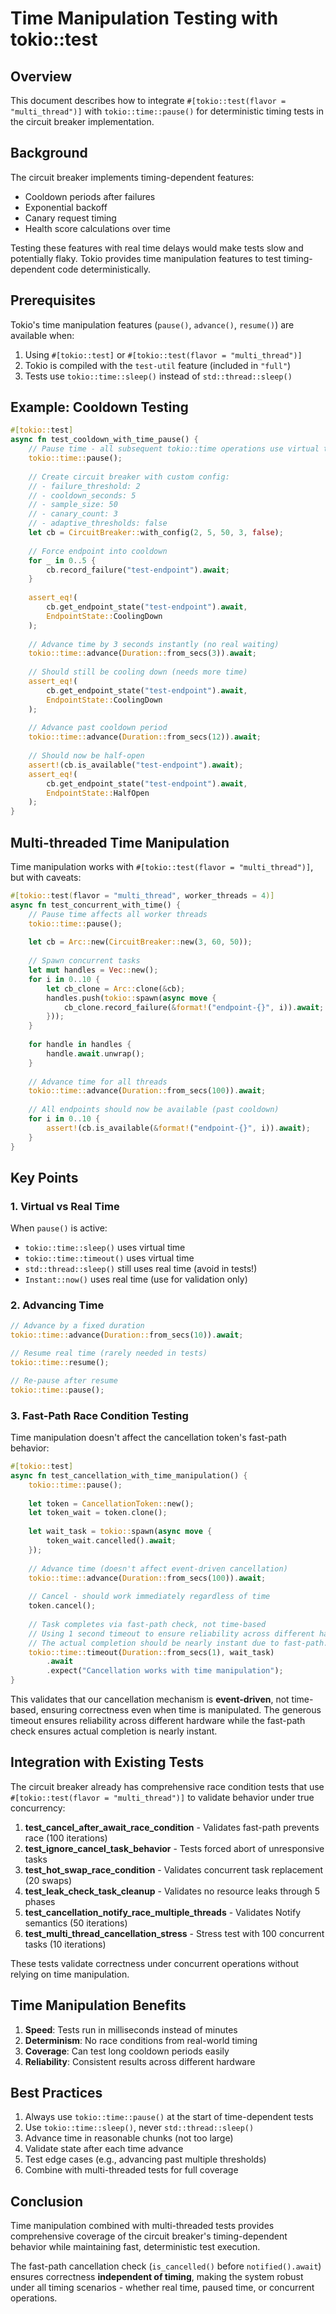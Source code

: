 # Time Manipulation Testing with tokio::test

## Overview

This document describes how to integrate `#[tokio::test(flavor = "multi_thread")]` with `tokio::time::pause()` for deterministic timing tests in the circuit breaker implementation.

## Background

The circuit breaker implements timing-dependent features:
- Cooldown periods after failures
- Exponential backoff
- Canary request timing
- Health score calculations over time

Testing these features with real time delays would make tests slow and potentially flaky. Tokio provides time manipulation features to test timing-dependent code deterministically.

## Prerequisites

Tokio's time manipulation features (`pause()`, `advance()`, `resume()`) are available when:
1. Using `#[tokio::test]` or `#[tokio::test(flavor = "multi_thread")]`
2. Tokio is compiled with the `test-util` feature (included in `"full"`)
3. Tests use `tokio::time::sleep()` instead of `std::thread::sleep()`

## Example: Cooldown Testing

```rust
#[tokio::test]
async fn test_cooldown_with_time_pause() {
    // Pause time - all subsequent tokio::time operations use virtual time
    tokio::time::pause();
    
    // Create circuit breaker with custom config:
    // - failure_threshold: 2
    // - cooldown_seconds: 5
    // - sample_size: 50
    // - canary_count: 3
    // - adaptive_thresholds: false
    let cb = CircuitBreaker::with_config(2, 5, 50, 3, false);
    
    // Force endpoint into cooldown
    for _ in 0..5 {
        cb.record_failure("test-endpoint").await;
    }
    
    assert_eq!(
        cb.get_endpoint_state("test-endpoint").await,
        EndpointState::CoolingDown
    );
    
    // Advance time by 3 seconds instantly (no real waiting)
    tokio::time::advance(Duration::from_secs(3)).await;
    
    // Should still be cooling down (needs more time)
    assert_eq!(
        cb.get_endpoint_state("test-endpoint").await,
        EndpointState::CoolingDown
    );
    
    // Advance past cooldown period
    tokio::time::advance(Duration::from_secs(12)).await;
    
    // Should now be half-open
    assert!(cb.is_available("test-endpoint").await);
    assert_eq!(
        cb.get_endpoint_state("test-endpoint").await,
        EndpointState::HalfOpen
    );
}
```

## Multi-threaded Time Manipulation

Time manipulation works with `#[tokio::test(flavor = "multi_thread")]`, but with caveats:

```rust
#[tokio::test(flavor = "multi_thread", worker_threads = 4)]
async fn test_concurrent_with_time() {
    // Pause time affects all worker threads
    tokio::time::pause();
    
    let cb = Arc::new(CircuitBreaker::new(3, 60, 50));
    
    // Spawn concurrent tasks
    let mut handles = Vec::new();
    for i in 0..10 {
        let cb_clone = Arc::clone(&cb);
        handles.push(tokio::spawn(async move {
            cb_clone.record_failure(&format!("endpoint-{}", i)).await;
        }));
    }
    
    for handle in handles {
        handle.await.unwrap();
    }
    
    // Advance time for all threads
    tokio::time::advance(Duration::from_secs(100)).await;
    
    // All endpoints should now be available (past cooldown)
    for i in 0..10 {
        assert!(cb.is_available(&format!("endpoint-{}", i)).await);
    }
}
```

## Key Points

### 1. Virtual vs Real Time

When `pause()` is active:
- `tokio::time::sleep()` uses virtual time
- `tokio::time::timeout()` uses virtual time  
- `std::thread::sleep()` still uses real time (avoid in tests!)
- `Instant::now()` uses real time (use for validation only)

### 2. Advancing Time

```rust
// Advance by a fixed duration
tokio::time::advance(Duration::from_secs(10)).await;

// Resume real time (rarely needed in tests)
tokio::time::resume();

// Re-pause after resume
tokio::time::pause();
```

### 3. Fast-Path Race Condition Testing

Time manipulation doesn't affect the cancellation token's fast-path behavior:

```rust
#[tokio::test]
async fn test_cancellation_with_time_manipulation() {
    tokio::time::pause();
    
    let token = CancellationToken::new();
    let token_wait = token.clone();
    
    let wait_task = tokio::spawn(async move {
        token_wait.cancelled().await;
    });
    
    // Advance time (doesn't affect event-driven cancellation)
    tokio::time::advance(Duration::from_secs(100)).await;
    
    // Cancel - should work immediately regardless of time
    token.cancel();
    
    // Task completes via fast-path check, not time-based
    // Using 1 second timeout to ensure reliability across different hardware.
    // The actual completion should be nearly instant due to fast-path.
    tokio::time::timeout(Duration::from_secs(1), wait_task)
        .await
        .expect("Cancellation works with time manipulation");
}
```

This validates that our cancellation mechanism is **event-driven**, not time-based, ensuring correctness even when time is manipulated. The generous timeout ensures reliability across different hardware while the fast-path check ensures actual completion is nearly instant.

## Integration with Existing Tests

The circuit breaker already has comprehensive race condition tests that use `#[tokio::test(flavor = "multi_thread")]` to validate behavior under true concurrency:

1. **test_cancel_after_await_race_condition** - Validates fast-path prevents race (100 iterations)
2. **test_ignore_cancel_task_behavior** - Tests forced abort of unresponsive tasks  
3. **test_hot_swap_race_condition** - Validates concurrent task replacement (20 swaps)
4. **test_leak_check_task_cleanup** - Validates no resource leaks through 5 phases
5. **test_cancellation_notify_race_multiple_threads** - Validates Notify semantics (50 iterations)
6. **test_multi_thread_cancellation_stress** - Stress test with 100 concurrent tasks (10 iterations)

These tests validate correctness under concurrent operations without relying on time manipulation.

## Time Manipulation Benefits

1. **Speed**: Tests run in milliseconds instead of minutes
2. **Determinism**: No race conditions from real-world timing
3. **Coverage**: Can test long cooldown periods easily
4. **Reliability**: Consistent results across different hardware

## Best Practices

1. Always use `tokio::time::pause()` at the start of time-dependent tests
2. Use `tokio::time::sleep()`, never `std::thread::sleep()`
3. Advance time in reasonable chunks (not too large)
4. Validate state after each time advance
5. Test edge cases (e.g., advancing past multiple thresholds)
6. Combine with multi-threaded tests for full coverage

## Conclusion

Time manipulation combined with multi-threaded tests provides comprehensive coverage of the circuit breaker's timing-dependent behavior while maintaining fast, deterministic test execution.

The fast-path cancellation check (`is_cancelled()` before `notified().await`) ensures correctness **independent of timing**, making the system robust under all timing scenarios - whether real time, paused time, or concurrent operations.
